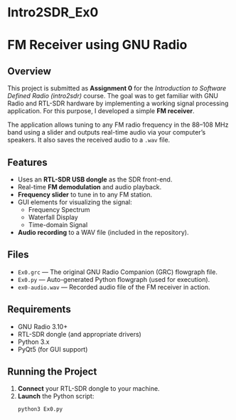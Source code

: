 # Intro2SDR_Ex0

# FM Receiver using GNU Radio

## Overview

This project is submitted as **Assignment 0** for the *Introduction to Software Defined Radio (intro2sdr)* course. The goal was to get familiar with GNU Radio and RTL-SDR hardware by implementing a working signal processing application. For this purpose, I developed a simple **FM receiver**.

The application allows tuning to any FM radio frequency in the 88–108 MHz band using a slider and outputs real-time audio via your computer’s speakers. It also saves the received audio to a `.wav` file.

## Features

- Uses an **RTL-SDR USB dongle** as the SDR front-end.
- Real-time **FM demodulation** and audio playback.
- **Frequency slider** to tune in to any FM station.
- GUI elements for visualizing the signal:
  - Frequency Spectrum
  - Waterfall Display
  - Time-domain Signal
- **Audio recording** to a WAV file (included in the repository).

## Files

- `Ex0.grc` — The original GNU Radio Companion (GRC) flowgraph file.
- `Ex0.py` — Auto-generated Python flowgraph (used for execution).
- `ex0-audio.wav` — Recorded audio file of the FM receiver in action.

## Requirements

- GNU Radio 3.10+
- RTL-SDR dongle (and appropriate drivers)
- Python 3.x
- PyQt5 (for GUI support)

## Running the Project

1. **Connect** your RTL-SDR dongle to your machine.
2. **Launch** the Python script:
   ```bash
   python3 Ex0.py

